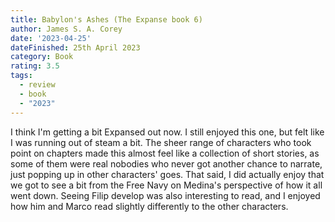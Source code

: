 ```yaml
---
title: Babylon's Ashes (The Expanse book 6)
author: James S. A. Corey
date: '2023-04-25'
dateFinished: 25th April 2023
category: Book
rating: 3.5
tags:
  - review
  - book
  - "2023"
---
```


I think I'm getting a bit Expansed out now. I still enjoyed this one, but felt like I was running out of steam a bit. The sheer range of characters who took point on chapters made this almost feel like a collection of short stories, as some of them were real nobodies who never got another chance to narrate, just popping up in other characters' goes. That said, I did actually enjoy that we got to see a bit from the Free Navy on Medina's perspective of how it all went down. Seeing Filip develop was also interesting to read, and I enjoyed how him and Marco read slightly differently to the other characters.